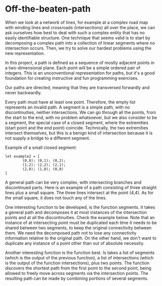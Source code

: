 # Off-the-beaten-path
When we look at a network of lines, for example at a complex road map with winding lines and crossroads (intersections) all over the place, we can ask ourselves how best to deal with such a complex entity that has no easily identifiable structure. One technique that seems valid is to start by decomposing a complex path into a collection of linear segments where no intersection occurs. Then, we try to solve our hardest problems using the new representation.

 In this project, a path is defined as a sequence of mostly adjacent points in a two-dimensional plane. Each point will be a simple ordered pair of integers. This is an unconventional representation for paths, but it's a good foundation for creating instructive and fun programming exercises.

Our paths are directed, meaning that they are transversed forwardly and never backwardly.

Every path must have at least one point. Therefore, the empty list represents an invalid path. 
A segment is a simple path, with no discontinuities, neither intersections. We can go through all the points, from the start to the end, with no problem whatsoever, but we also consider to be a segment, the special case of a closed segment, where the extremities (start point and the end point) coincide. Technically, the two extremities intersect themselves, but this is a benign kind of intersection because it is not supply a bridge to a different segment.

Example of a small closed segment:

    let example2 = [
            (0,0); (0,1); (0,2);
            (1,2); (2,2); (2,1);
            (2,0); (1,0); (0,0)
    ]

A general path can be very complex, with intersecting branches and discontinued parts. Here is an example of a path consisting of three straight lines plus a small square. The three lines intersect at the point (4,4). As for the small square, it does not touch any of the lines.

One interesting function to be developed, is the function segments. It takes a general path and decomposes it at most instances of the intersection points and at all the discontinuities. Check the example below. Note that an instance of at intersecting point must be duplicated each time it needs to be shared between two segments, to keep the original connectivity between them. We need the decomposed path not to lose any connectivity information relative to the original path. On the other hand, we don't want to duplicate any instance of a point other than out of absolute necessity.

Another interesting function is the function best. Is takes a list of segments (which is the output of the previous function), a list of intersections (which is the output of the function intersections), plus two points. The function discovers the shortest path from the first point to the second point, being allowed to freely move across segments via the intersection points. The resulting path can be made by combining portions of several segments. 
